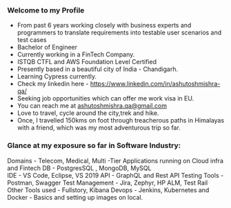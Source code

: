 ### Welcome to my Profile
- From past 6 years working closely with business experts and programmers to translate requirements into testable user scenarios and test cases
- Bachelor of Engineer
- Currently working in a FinTech Company.
- ISTQB CTFL and AWS Foundation Level Certified
- Presently based in a beautiful city of India - Chandigarh.
- Learning Cypress currently.
- Check my linkedin here - https://www.linkedin.com/in/ashutoshmishra-qa/
- Seeking job opportunities which can offer me work visa in EU.
- You can reach me at ashutoshmishra.qa@gmail.com
- Love to travel, cycle around the city,trek and hike.
- Once, I travelled 150kms on foot through treacherous paths in Himalayas with a friend, which was my most adventurous trip so far.

### Glance at my exposure so far in Software Industry:
Domains - Telecom, Medical, Multi -Tier Applications running on Cloud infra and Fintech 
DB - PostgresSQL , MongoDB, MySQL  
IDE - VS Code, Eclipse, VS 2019
API - GraphQL and Rest
API Testing Tools - Postman, Swagger
Test Management - Jira, Zephyr, HP ALM, Test Rail
Other Tools used - Fullstory, Kibana
Devops - Jenkins, Kubernetes and Docker - Basics and setting up images on local.
